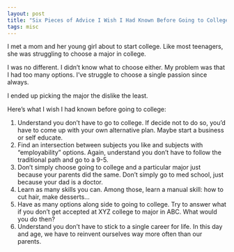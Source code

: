 ```yaml
---
layout: post
title: "Six Pieces of Advice I Wish I Had Known Before Going to College"
tags: misc  
---
```


I met a mom and her young girl about to start college. Like most teenagers, she was struggling to choose a major in college.

I was no different. I didn’t know what to choose either. My problem was that I had too many options. I’ve struggle to choose a single passion since always.

I ended up picking the major the dislike the least.

Here’s what I wish I had known before going to college:

1. Understand you don’t have to go to college. If decide not to do so, you’d  have to come up with your own alternative plan. Maybe start a business or self educate.
2. Find an intersection between subjects you like and subjects with “employability” options. Again, understand you don’t have to follow the traditional path and go to a 9-5.
3. Don’t simply choose going to college and a particular major just because your parents did the same. Don’t simply go to med school, just because your dad is a doctor.
4. Learn as many skills you can. Among those, learn a manual skill: how to cut hair, make desserts…
5. Have as many options along side to going to college. Try to answer what if you don’t get accepted at XYZ college to major in ABC. What would you do then?
6. Understand you don’t have to stick to a single career for life. In this day and age, we have to reinvent ourselves way more often than our parents.